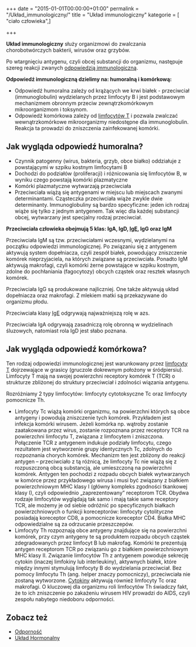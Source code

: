+++
date = "2015-01-01T00:00:00+01:00"
permalink = "/Układ_immunologiczny/"
title = "Układ immunologiczny"
kategorie = [ "ciało człowieka",]

+++

**Układ immunologiczny** służy organizmowi do zwalczania chorobotwórczych bakterii, wirusów oraz grzybów.

Po wtargnięciu antygenu, czyli obcej substancji do organizmu, następuje szereg reakcji zwanych [odpowiedzią immunologiczną](/atopedia/Reakcja_alergiczna "wikilink").

**Odpowiedź immunologiczną dzielimy na: humoralną i komórkową:**

-   Odpowiedź humoralna zależy od krążących we krwi białek - przeciwciał (immunoglobulin) wydzielanych przez limfocyty B i jest podstawowym mechanizmem obronnym przeciw zewnątrzkomórkowym mikroorganizmom i toksynom.
-   Odpowiedź komórkowa zależy od [limfocytów T](/atopedia/Limfocyty_T "wikilink") i pozwala zwalczać wewnątrzkomórkowe mikroorganizmy niedostępne dla immunoglobulin. Reakcja ta prowadzi do zniszczenia zainfekowanej komórki.

Jak wygląda odpowiedź humoralna?
--------------------------------

-   Czynnik patogenny (wirus, bakteria, grzyb, obce białko) oddziałuje z powstającymi w szpiku kostnym limfocytami B
-   Dochodzi do podziałów (proliferacji) i różnicowania się limfocytów B, w wyniku czego powstają komórki plazmatyczne
-   Komórki plazmatyczne wytwarzają przeciwciała
-   Przeciwciała wiążą się antygenami w miejscu lub miejscach zwanymi determinantami. Cząsteczka przeciwciała wiąże zwykle dwie determinanty. Immunoglobuliny są bardzo specyficzne: jeden ich rodzaj wiąże się tylko z jednym antygenem. Tak więc dla każdej substancji obcej, wytwarzany jest specjalny rodzaj przeciwciał.

**Przeciwciała człowieka obejmują 5 klas: IgA, IgD, [IgE](/atopedia/IgE "wikilink"), IgG oraz IgM**

Przeciwciała IgM są tzw. przeciwciałami wczesnymi, wydzielanymi na początku odpowiedzi immunologicznej. Po związaniu się z antygenem aktywują system dopełniacza, czyli zespół białek, powodujący zniszczenie komórek nieprzyjaciela, na których związane są przeciwciała. Ponadto IgM aktywują makrofagi, czyli komórki żerne powstające w szpiku kostnym, zdolne do pochłaniania (fagocytozy) obcych cząstek oraz resztek własnych komórek.

Przeciwciała IgG są produkowane najliczniej. One także aktywują układ dopełniacza oraz makrofagi. Z mlekiem matki są przekazywane do organizmu płodu.

Przeciwciała klasy [IgE](/atopedia/IgE "wikilink") odgrywają najważniejszą rolę w azs.

Przeciwciała IgA odgrywają zasadniczą rolę obronną w wydzielinach śluzowych, natomiast rola IgD jest słabo poznana.

Jak wygląda odpowiedź komórkowa?
--------------------------------

Ten rodzaj odpowiedzi immunologicznej jest warunkowany przez [limfocyty T](/atopedia/Stan_zapalny_skóry "wikilink") dojrzewające w grasicy (gruczole dokrewnym położony w śródpiersiu). Limfocyty T mają na swojej powierzchni receptory komórek T (TCR) o strukturze zbliżonej do struktury przeciwciał i zdolności wiązania antygenu.

Rozróżniamy 2 typy limfocytów: limfocyty cytotoksyczne Tc oraz limfocyty pomocnicze Th.

-   Limfocyty Tc wiążą komórki organizmu, na powierzchni których są obce antygeny i powodują zniszczenie tych komórek. Przykładem jest infekcja komórki wirusem. Jeżeli komórka np. wątroby zostanie zaatakowana przez wirus, zostanie rozpoznana przez receptory TCR na powierzchni limfocytu T, związana z limfocytem i zniszczona. Połączenie TCR z antygenem indukuje podziały limfocytu, czego rezultatem jest wytworzenie grupy identycznych Tc, zdolnych do rozpoznania chorych komórek. Mechanizm ten jest zbliżony do reakcji antygen – przeciwciało z tą różnicą, że limfocyty Tc nie wiążą się z rozpuszczoną obcą substancją, ale umieszczoną na powierzchni komórek. Antygen ten pochodzi z rozpadu obcych białek wytwarzanych w komórce przez przykładowego wirusa i musi być związany z białkiem powierzchniowym MHC klasy I (główny kompleks zgodności tkankowej klasy I), czyli odpowiednio „zaprezentowany” receptorom TCR. Obydwa rodzaje limfocytów wyglądają tak samo i mają takie same receptory TCR, ale możemy je od siebie odróżnić po specyficznych białkach powierzchniowych o funkcji koreceptorów: limfocyty cytolityczne posiadają koreceptor CD8, a pomocnicze koreceptor CD4. Białka MHC odpowiedzialne są za odrzucanie przeszczepów.
-   Limfocyty Th rozpoznają obce antygeny znajdujące się na powierzchni komórek, przy czym antygeny te są produktem rozpadu obcych cząstek zdegradowanych przez limfocyt B lub makrofag. Komórki te prezentują antygen receptorom TCR po związaniu go z białkiem powierzchniowym MHC klasy II. Związanie limfocytów Th z antygenem powoduje sekrecję cytokin (inaczej limfokiny lub interleukiny), aktywnych białek, które między innymi stymulują limfocyty B do wydzielania przeciwciał. Bez pomocy limfocytu Th (ang. helper znaczy pomocniczy), przeciwciała nie zostaną wytworzone. [Cytokiny](/atopedia/Cytokiny "wikilink") aktywują również limfocyty Tc oraz makrofagi. O kluczowej dla organizmu roli limfocytów Th świadczy fakt, że to ich zniszczenie po zakażeniu wirusem HIV prowadzi do AIDS, czyli zespołu nabytego niedoboru odporności.

Zobacz też
----------

-   [Odporność](/atopedia/Odporność "wikilink")
-   [Układ Hormonalny](/atopedia/Układ_Hormonalny "wikilink")
